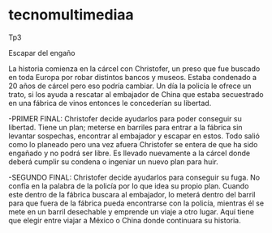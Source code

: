 # tecnomultimediaa
Tp3

Escapar del engaño

La historia comienza en la cárcel con Christofer, un preso que fue buscado en toda Europa por robar distintos bancos y museos. Estaba condenado a 20 años de cárcel pero eso podría cambiar. Un día la policía le ofrece un trato, si los ayuda a rescatar al embajador de China que estaba secuestrado en una fábrica  de vinos entonces le concederían su libertad. 

-PRIMER FINAL: Christofer decide ayudarlos para poder conseguir su libertad. Tiene un plan; meterse en barriles para entrar a la fábrica sin levantar sospechas, encontrar al embajador y escapar en estos. Todo salió como lo planeado pero una vez afuera Christofer se entera de que ha sido engañado y no podrá ser libre. Es llevado nuevamente a la cárcel donde deberá cumplir su condena o ingeniar un nuevo plan para huir. 

-SEGUNDO FINAL: Christofer decide ayudarlos para conseguir su fuga. No confía en la palabra de la policía por lo que idea su propio plan. Cuando este dentro de la fábrica buscara al embajador, lo meterá dentro del barril para que fuera de la fábrica pueda encontrarse con la policía, mientras él se mete en un barril desechable y emprende un viaje a otro lugar.  Aquí tiene que elegir entre viajar a México o China donde continuara su historia.
